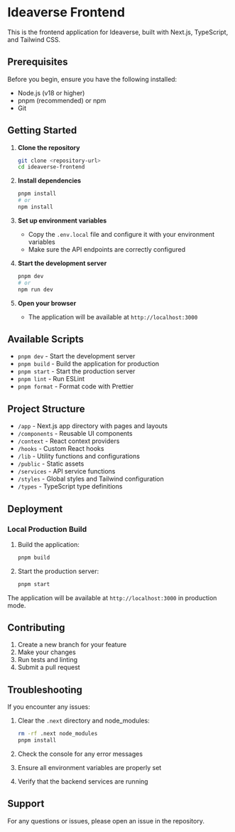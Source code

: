 # Ideaverse Frontend

This is the frontend application for Ideaverse, built with Next.js, TypeScript, and Tailwind CSS.

## Prerequisites

Before you begin, ensure you have the following installed:
- Node.js (v18 or higher)
- pnpm (recommended) or npm
- Git

## Getting Started

1. **Clone the repository**
   ```bash
   git clone <repository-url>
   cd ideaverse-frontend
   ```

2. **Install dependencies**
   ```bash
   pnpm install
   # or
   npm install
   ```

3. **Set up environment variables**
   - Copy the `.env.local` file and configure it with your environment variables
   - Make sure the API endpoints are correctly configured

4. **Start the development server**
   ```bash
   pnpm dev
   # or
   npm run dev
   ```

5. **Open your browser**
   - The application will be available at `http://localhost:3000`

## Available Scripts

- `pnpm dev` - Start the development server
- `pnpm build` - Build the application for production
- `pnpm start` - Start the production server
- `pnpm lint` - Run ESLint
- `pnpm format` - Format code with Prettier

## Project Structure

- `/app` - Next.js app directory with pages and layouts
- `/components` - Reusable UI components
- `/context` - React context providers
- `/hooks` - Custom React hooks
- `/lib` - Utility functions and configurations
- `/public` - Static assets
- `/services` - API service functions
- `/styles` - Global styles and Tailwind configuration
- `/types` - TypeScript type definitions

## Deployment

### Local Production Build

1. Build the application:
   ```bash
   pnpm build
   ```

2. Start the production server:
   ```bash
   pnpm start
   ```

The application will be available at `http://localhost:3000` in production mode.

## Contributing

1. Create a new branch for your feature
2. Make your changes
3. Run tests and linting
4. Submit a pull request

## Troubleshooting

If you encounter any issues:

1. Clear the `.next` directory and node_modules:
   ```bash
   rm -rf .next node_modules
   pnpm install
   ```

2. Check the console for any error messages
3. Ensure all environment variables are properly set
4. Verify that the backend services are running

## Support

For any questions or issues, please open an issue in the repository. 